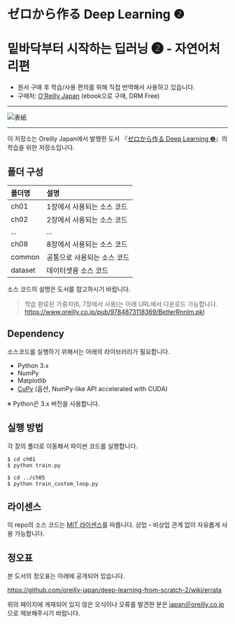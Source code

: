 # ゼロから作る Deep Learning ❷
# 밑바닥부터 시작하는 딥러닝 ❷ - 자연어처리편

- 원서 구매 후 학습/사용 편의를 위해 직접 번역해서 사용하고 있습니다.
- 구매처: [O'Reilly Japan](https://www.oreilly.co.jp/books/9784873118369/) (ebook으로 구매, DRM Free)

---

![表紙](https://raw.githubusercontent.com/oreilly-japan/deep-learning-from-scratch-2/images/deep-learning-from-scratch-2.png)

---

이 저장소는 Oreilly Japan에서 발행한 도서 『[ゼロから作る Deep Learning ❷](https://www.oreilly.co.jp/books/9784873118369/)』의 학습을 위한 저장소입니다.

## 폴더 구성

|폴더명 |설명                         |
|:--        |:--                          |
|ch01       |1장에서 사용되는 소스 코드    |
|ch02       |2장에서 사용되는 소스 코드    |
|...        |...                          |
|ch08       |8장에서 사용되는 소스 코드    |
|common     |공통으로 사용되는 소스 코드   |
|dataset    |데이터셋용 소스 코드 | 

소스 코드의 설명은 도서를 참고하시기 바랍니다.

> 학습 완료된 가중치(6, 7장에서 사용)는 아래 URL에서 다운로드 가능합니다.
> <https://www.oreilly.co.jp/pub/9784873118369/BetterRnnlm.pkl>

## Dependency
소스코드를 실행하기 위해서는 아래의 라이브러리가 필요합니다.

* Python 3.x
* NumPy
* Matplotlib
* [CuPy](https://github.com/cupy/cupy) (옵션, NumPy-like API accelerated with CUDA)

※ Python은 3.x 버전을 사용합니다.

## 실행 방법

각 장의 폴더로 이동해서 파이썬 코드를 실행합니다.

```
$ cd ch01
$ python train.py

$ cd ../ch05
$ python train_custom_loop.py
```

## 라이센스

이 repo의 소스 코드는 [MIT 라이센스](http://www.opensource.org/licenses/MIT)를 따릅니다.
상업・비상업 관계 없이 자유롭게 사용 가능합니다.

## 정오표

본 도서의 정오표는 아래에 공개되어 있습니다.

https://github.com/oreilly-japan/deep-learning-from-scratch-2/wiki/errata

위의 페이지에 게재되어 있지 않은 오식이나 오류를 발견한 분은 [japan＠oreilly.co.jp](<mailto:japan＠oreilly.co.jp>)으로 제보해주시기 바랍니다.
